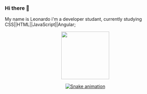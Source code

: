 ### Hi there 👋

My name is Leonardo i'm a developer studant, currently studying CSS||HTML||JavaScript||Angular;


<div align="center">
  <a href="https://github.com/leowitcroz">
  <img height="150em" src="https://github-readme-stats.vercel.app/api?username=leowitcroz&show_icons=true&theme=dracula&include_all_commits=true&count_private=true"/>

  ![Snake animation](https://github.com/leowitcroz/leowitcroz/blob/output/github-contribution-grid-snake.svg)
</div>
